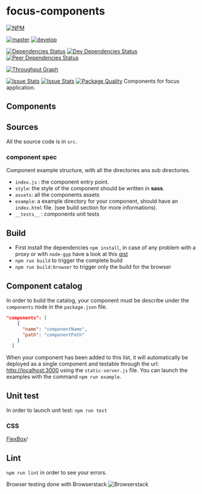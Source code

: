 focus-components
========================

[![NPM](https://nodei.co/npm/focus-components.png?downloads=true&downloadRank=true&stars=true)](https://nodei.co/npm/focus-components/)

[![master](https://travis-ci.org/KleeGroup/focus-components.svg?branch=master)](https://travis-ci.org/KleeGroup/focus-components)
[![develop](https://travis-ci.org/KleeGroup/focus-components.svg?branch=develop)](https://travis-ci.org/KleeGroup/focus-components)

[![Dependencies Status](https://david-dm.org/KleeGroup/focus-components.svg)](https://david-dm.org/KleeGroup/focus-components)
[![Dev Dependencies Status](https://david-dm.org/KleeGroup/focus-components/dev-status.svg)](https://david-dm.org/KleeGroup/focus-components?type=dev)
[![Peer Dependencies Status](https://david-dm.org/KleeGroup/focus-components/peer-status.svg)](https://david-dm.org/KleeGroup/focus-components?type=peer)

[![Throughput Graph](https://graphs.waffle.io/KleeGroup/focus-components/throughput.svg)](https://graphs.waffle.io/KleeGroup/focus-components/metrics)

[![Issue Stats](http://issuestats.com/github/kleegroup/focus-components/badge/pr)](http://issuestats.com/github/kleegroup/focus-components)
[![Issue Stats](http://issuestats.com/github/kleegroup/focus-components/badge/issue)](http://issuestats.com/github/kleegroup/focus-components)
[![Package Quality](http://npm.packagequality.com/badge/focus-components.png)](http://packagequality.com/#?package=focus-components)
Components for focus application.

## Components

## Sources

All the source code is in `src`.

### component spec

Component example structure, with all the directories ans sub directories.
- `index.js` : the component entry point.
- `style`: the style of the component should be written in **sass**.
- `assets`: all the components assets
- `example`: a example directory for your component, should have an `index.html` file. (see build section for more informations).
- `__tests__` : components unit tests

## Build
- First install the dependencies `npm install`, in case of any problem with a proxy or with `node-gyp` have a look at this [gist](https://gist.github.com/pierr/9c35b3657c053d13d373)
- `npm run build` to trigger the complete build
- `npm run build:browser` to trigger only the build for the browser



## Component catalog

In order to build the catalog, your component must be describe under the `components` node in the `package.json` file.

```json
"components": [
    {
      "name": "componentName",
      "path": "componentPath"
    }
  ]
```

When your component has been added to this list, it will automatically be deployed as a single component and testable through the url: [http://localhost:3000](http://localhost:3000) using the `static-server.js` file. You can launch the examples with the command `npm run example`.

## Unit test

In order to launch unit test: `npm run test`


### CSS

[FlexBox](https://css-tricks.com/snippets/css/a-guide-to-flexbox)/

## Lint
`npm run lint` in order to see your errors.


Browser testing done with Browserstack 
<img class="larger" src="https://worldvectorlogo.com/logos/browserstack.svg" alt="Browserstack" title="Browserstack" />
